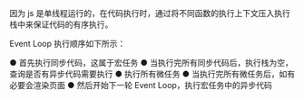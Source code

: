 
因为 js 是单线程运行的，在代码执行时，通过将不同函数的执行上下文压入执行栈中来保证代码的有序执行。




Event Loop 执行顺序如下所示：

●
首先执行同步代码，这属于宏任务
●
当执行完所有同步代码后，执行栈为空，查询是否有异步代码需要执行
●
执行所有微任务
●
当执行完所有微任务后，如有必要会渲染页面
●
然后开始下一轮 Event Loop，执行宏任务中的异步代码